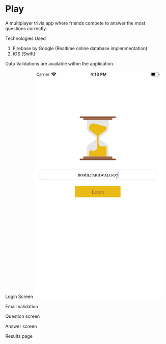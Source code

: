 # Play
A multiplayer trivia app where friends compete to answer the most questions correctly.

Technologies Used 
1. Firebase by Google (Realtime online database implenmentation)
2. iOS (Swift)

Data Validations are available within the application. 

Login Screen
<img src="screenshots/emailScreen.png" width="400px">

Email validation


Question screen


Answer screen


Results page
